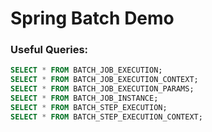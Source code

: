 # Spring Batch Demo

### Useful Queries:

```sql
SELECT * FROM BATCH_JOB_EXECUTION;
SELECT * FROM BATCH_JOB_EXECUTION_CONTEXT;
SELECT * FROM BATCH_JOB_EXECUTION_PARAMS;
SELECT * FROM BATCH_JOB_INSTANCE;
SELECT * FROM BATCH_STEP_EXECUTION;
SELECT * FROM BATCH_STEP_EXECUTION_CONTEXT;
```